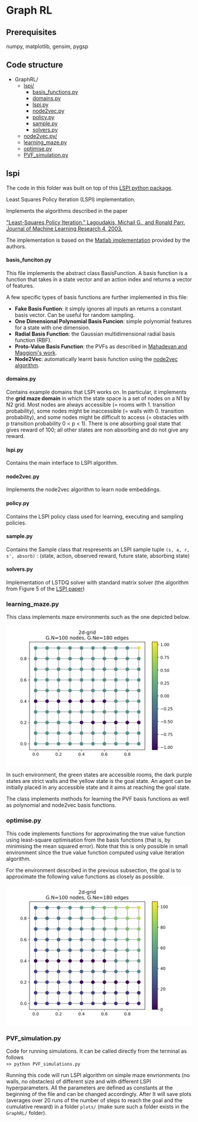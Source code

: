 # Graph RL

## Prerequisites 
numpy, matplotlib, gensim, pygsp

## Code structure


* GraphRL/ 
    - [lspi/](#lspi)
        - [basis_functions.py](#basis_funciton.py)
        - [domains.py](#domains.py)
        - [lspi.py](#lspi.py)
        - [node2vec.py](#node2vec.py)
        - [policy.py](#policy.py)
        - [sample.py](#sample.py)
        - [solvers.py](#solvers.py)
    - [node2vec.py/](#node2vec.py)
    - [learning_maze.py](#learning_maze.py)
    - [optimise.py](#optimise.py)
    - [PVF_simulation.py](#pvf_simulation.py)


## lspi
The code in this folder was built on top of this [LSPI python package](https://pythonhosted.org/lspi-python/autodoc/modules.html]). 

Least Squares Policy Iteration (LSPI) implementation.

Implements the algorithms described in the paper

["Least-Squares Policy Iteration.” Lagoudakis, Michail G., and Ronald Parr. Journal of Machine Learning Research 4, 2003.](https://www.cs.duke.edu/research/AI/LSPI/jmlr03.pdf)

The implementation is based on the [Matlab implementation](http://www.cs.duke.edu/research/AI/LSPI/) provided by the authors.

#### basis_funciton.py
This file implements the abstract class BasisFunction. A basis function is a function
that takes in a state vector and an action index and returns a vector of features. 

A few specific types of basis functions are further implemented in this file:
* __Fake Basis Funtion__: it simply ignores all inputs an returns a constant basis vector. 
Can be useful for random sampling.
* __One Dimensional Polynomial Basis Funcion__: simple polynomial features for a state with one dimension.
* __Radial Basis Function__: the Gaussian multidimensional radial basis function (RBF).
* __Proto-Value Basis Function__: the PVFs as described in [Mahadevan and Maggioni's work](http://www.jmlr.org/papers/volume8/mahadevan07a/mahadevan07a.pdf).
* __Node2Vec__: automatically learnt basis function using the [node2vec algorithm](https://dl.acm.org/citation.cfm?id=2939672.2939754).

#### domains.py
Contains example domains that LSPI works on. In particular, it implements the __grid maze domain__ 
in which the state space is a set of nodes on a N1 by N2 grid. Most nodes are always accessible 
(= rooms with 1. transition probability), some
nodes might be inaccessible (= walls with 0. transition probability), and some
nodes might be difficult to access (= obstacles with p transition probability
0 < p < 1). There is one absorbing goal state that gives reward of 100;
all other states are non absorbing and do not give any reward.
#### lspi.py
Contains the main interface to LSPI algorithm.

#### node2vec.py
Implements the node2vec algorithm to learn node embeddings.

#### policy.py
Contains the LSPI policy class used for learning, executing and sampling policies.

#### sample.py
Contains the Sample class that respresents an LSPI sample tuple ``(s, a, r, s', absorb)`` : (state, action, observed reward, future state, absorbing state)

#### solvers.py
Implementation of LSTDQ solver with standard matrix solver (the algorithm from Figure 5 of the [LSPI paper]((https://www.cs.duke.edu/research/AI/LSPI/jmlr03.pdf))) 

### learning_maze.py
This class implements maze environments such as the one depicted below.

![alt text](https://github.com/Sephora-M/graph-rl/blob/master/twowalls_maze.png)

In such environment, the green states are accessible rooms, the dark purple states are strict walls and the
yellow state is the goal state. An agent can be initially placed in any accessible state and it aims
at reaching the goal state.

The class implements methods for learning the PVF basis functions as well as polynomial and
node2vec basis functions. 

### optimise.py
This code implements functions for approximating the true value function using least-square 
optimisation from the basis functions (that is, by minimising the mean squared error). 
Note that this is only possible in small environment since 
the true value function computed using value iteration algorithm.   

For the environment described in the previous subsection, the goal is to approximate the following 
value functions as closely as possible.

![alt text](https://github.com/Sephora-M/graph-rl/blob/master/twowalls_value.png)

### PVF_simulation.py
Code for running simulations. It can be called directly from the terminal as follows \
``>> python PVF_simulations.py``

Running this code will run LSPI algorithm on simple maze envrionments (no walls, no obstacles)
of different size and with different LSPI hyperparameters. All the parameters are defined as
constants at the beginning of the file and can be changed accordingly. After It will save plots 
(averages over 20 runs of the number of steps to reach the goal and the cumulative reward) in a folder `plots/` 
(make sure such a folder exists in the `GraphRL/` folder). 

